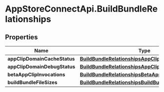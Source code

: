 # AppStoreConnectApi.BuildBundleRelationships

## Properties

Name | Type | Description | Notes
------------ | ------------- | ------------- | -------------
**appClipDomainCacheStatus** | [**BuildBundleRelationshipsAppClipDomainCacheStatus**](BuildBundleRelationshipsAppClipDomainCacheStatus.md) |  | [optional] 
**appClipDomainDebugStatus** | [**BuildBundleRelationshipsAppClipDomainCacheStatus**](BuildBundleRelationshipsAppClipDomainCacheStatus.md) |  | [optional] 
**betaAppClipInvocations** | [**BuildBundleRelationshipsBetaAppClipInvocations**](BuildBundleRelationshipsBetaAppClipInvocations.md) |  | [optional] 
**buildBundleFileSizes** | [**BuildBundleRelationshipsBuildBundleFileSizes**](BuildBundleRelationshipsBuildBundleFileSizes.md) |  | [optional] 



